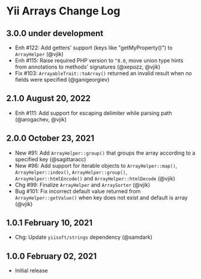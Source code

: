 # Yii Arrays Change Log

## 3.0.0 under development

- Enh #122: Add getters' support (keys like "getMyProperty()") to `ArrayHelper` (@vjik) 
- Enh #115: Raise required PHP version to `^8.0`, move union type hints from annotations
  to methods' signatures (@xepozz, @vjik)
- Fix #103: `ArrayableTrait::toArray()` returned an invalid result when no fields were specified (@ganigeorgiev)

## 2.1.0 August 20, 2022

- Enh #111: Add support for escaping delimiter while parsing path (@arogachev, @vjik)

## 2.0.0 October 23, 2021

- New #91: Add `ArrayHelper::group()` that groups the array according to a specified key (@sagittaracc)
- New #96: Add support for iterable objects to `ArrayHelper::map()`, `ArrayHelper::index()`, `ArrayHelper::group()`,
  `ArrayHelper::htmlEncode()` and `ArrayHelper::htmlDecode` (@vjik)
- Chg #99: Finalize `ArrayHelper` and `ArraySorter` (@vjik)
- Bug #101: Fix incorrect default value returned from `ArrayHelper::getValue()` when key does not exist and
  default is array (@vjik)

## 1.0.1 February 10, 2021

- Chg: Update `yiisoft/strings` dependency (@samdark)

## 1.0.0 February 02, 2021

- Initial release
